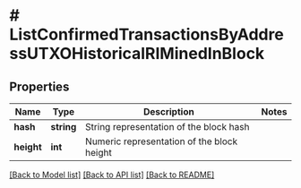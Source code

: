# # ListConfirmedTransactionsByAddressUTXOHistoricalRIMinedInBlock

## Properties

Name | Type | Description | Notes
------------ | ------------- | ------------- | -------------
**hash** | **string** | String representation of the block hash |
**height** | **int** | Numeric representation of the block height |

[[Back to Model list]](../../README.md#models) [[Back to API list]](../../README.md#endpoints) [[Back to README]](../../README.md)
